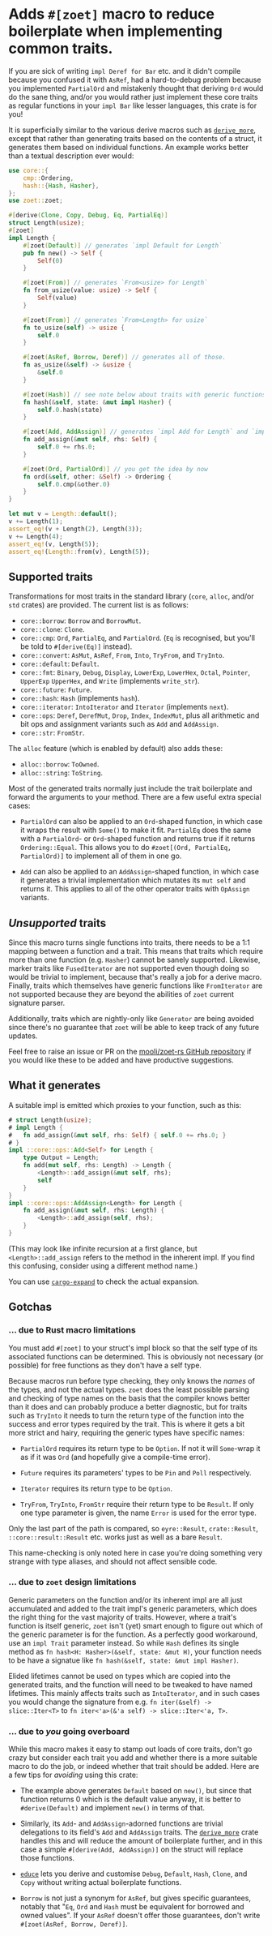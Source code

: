 # Adds `#[zoet]` macro to reduce boilerplate when implementing common traits.

If you are sick of writing `impl Deref for Bar` etc. and it didn't compile because you confused it
with `AsRef`, had a hard-to-debug problem because you implemented `PartialOrd` and mistakenly
thought that deriving `Ord` would do the sane thing, and/or you would rather just implement these
core traits as regular functions in your `impl Bar` like lesser languages, this crate is for you!

It is superficially similar to the various derive macros such as [`derive_more`], except that rather
than generating traits based on the contents of a struct, it generates them based on individual
functions. An example works better than a textual description ever would:

```rust
use core::{
    cmp::Ordering,
    hash::{Hash, Hasher},
};
use zoet::zoet;

#[derive(Clone, Copy, Debug, Eq, PartialEq)]
struct Length(usize);
#[zoet]
impl Length {
    #[zoet(Default)] // generates `impl Default for Length`
    pub fn new() -> Self {
        Self(0)
    }

    #[zoet(From)] // generates `From<usize> for Length`
    fn from_usize(value: usize) -> Self {
        Self(value)
    }

    #[zoet(From)] // generates `From<Length> for usize`
    fn to_usize(self) -> usize {
        self.0
    }

    #[zoet(AsRef, Borrow, Deref)] // generates all of those.
    fn as_usize(&self) -> &usize {
        &self.0
    }

    #[zoet(Hash)] // see note below about traits with generic functions
    fn hash(&self, state: &mut impl Hasher) {
        self.0.hash(state)
    }

    #[zoet(Add, AddAssign)] // generates `impl Add for Length` and `impl AddAssign for Length`
    fn add_assign(&mut self, rhs: Self) {
        self.0 += rhs.0;
    }

    #[zoet(Ord, PartialOrd)] // you get the idea by now
    fn ord(&self, other: &Self) -> Ordering {
        self.0.cmp(&other.0)
    }
}

let mut v = Length::default();
v += Length(1);
assert_eq!(v + Length(2), Length(3));
v += Length(4);
assert_eq!(v, Length(5));
assert_eq!(Length::from(v), Length(5));
```

## Supported traits

Transformations for most traits in the standard library (`core`, `alloc`, and/or `std` crates) are
provided. The current list is as follows:

+ `core::borrow`: `Borrow` and `BorrowMut`.
+ `core::clone`: `Clone`.
+ `core::cmp`: `Ord`, `PartialEq`, and `PartialOrd`. (`Eq` is recognised, but you'll be told to
  `#[derive(Eq)]` instead).
+ `core::convert`: `AsMut`, `AsRef`, `From`, `Into`, `TryFrom`, and `TryInto`.
+ `core::default`: `Default`.
+ `core::fmt`: `Binary`, `Debug`, `Display`, `LowerExp`, `LowerHex`, `Octal`, `Pointer`, `UpperExp`
  `UpperHex`, and `Write` (implements `write_str`).
+ `core::future`: `Future`.
+ `core::hash`: `Hash` (implements `hash`).
+ `core::iterator`: `IntoIterator` and `Iterator` (implements `next`).
+ `core::ops`: `Deref`, `DerefMut`, `Drop`, `Index`, `IndexMut`, plus all arithmetic and bit ops and
  assignment variants such as `Add` and `AddAssign`.
+ `core::str`: `FromStr`.

The `alloc` feature (which is enabled by default) also adds these:

+ `alloc::borrow`: `ToOwned`.
+ `alloc::string`: `ToString`.

Most of the generated traits normally just include the trait boilerplate and forward the
arguments to your method. There are a few useful extra special cases:

+ `PartialOrd` can also be applied to an `Ord`-shaped function, in which case it wraps the result
  with `Some()` to make it fit. `PartialEq` does the same with a `PartialOrd`- or `Ord`-shaped
  function and returns true if it returns `Ordering::Equal`. This allows you to do `#zoet[(Ord,
  PartialEq, PartialOrd)]` to implement all of them in one go.

+ `Add` can also be applied to an `AddAssign`-shaped function, in which case it generates a trivial
  implementation which mutates its `mut self` and returns it. This applies to all of the other
  operator traits with `OpAssign` variants.

## _Unsupported_ traits

Since this macro turns single functions into traits, there needs to be a 1:1 mapping between a
function and a trait. This means that traits which require more than one function (e.g. `Hasher`)
cannot be sanely supported. Likewise, marker traits like `FusedIterator` are not supported even
though doing so would be trivial to implement, because that's really a job for a derive macro.
Finally, traits which themselves have generic functions like `FromIterator` are not supported
because they are beyond the abilities of `zoet` current signature parser.

Additionally, traits which are nightly-only like `Generator` are being avoided since there's no
guarantee that `zoet` will be able to keep track of any future updates.

Feel free to raise an issue or PR on the [mooli/zoet-rs GitHub
repository](https://github.com/mooli/zoet-rs) if you would like these to be added and have
productive suggestions.

## What it generates

A suitable impl is emitted which proxies to your function, such as this:

```rust
# struct Length(usize);
# impl Length {
#   fn add_assign(&mut self, rhs: Self) { self.0 += rhs.0; }
# }
impl ::core::ops::Add<Self> for Length {
    type Output = Length;
    fn add(mut self, rhs: Length) -> Length {
        <Length>::add_assign(&mut self, rhs);
        self
    }
}
impl ::core::ops::AddAssign<Length> for Length {
    fn add_assign(&mut self, rhs: Length) {
        <Length>::add_assign(self, rhs);
    }
}
```

(This may look like infinite recursion at a first glance, but `<Length>::add_assign` refers to the
method in the inherent impl. If you find this confusing, consider using a different method name.)

You can use [`cargo-expand`] to check the actual expansion.

## Gotchas

### … due to Rust macro limitations

You must add `#[zoet]` to your struct's impl block so that the self type of its associated functions
can be determined. This is obviously not necessary (or possible) for free functions as they don't
have a self type.

Because macros run before type checking, they only knows the _names_ of the types, and not the
actual types. `zoet` does the least possible parsing and checking of type names on the basis that
the compiler knows better than it does and can probably produce a better diagnostic, but for traits
such as `TryInto` it needs to turn the return type of the function into the success and error types
required by the trait. This is where it gets a bit more strict and hairy, requiring the generic
types have specific names:

+ `PartialOrd` requires its return type to be `Option`. If not it will `Some`-wrap it as if it
  was `Ord` (and hopefully give a compile-time error).

+ `Future` requires its parameters' types to be `Pin` and `Poll` respectively.

+ `Iterator` requires its return type to be `Option`.

+ `TryFrom`, `TryInto`, `FromStr` require their return type to be `Result`. If only one type
  parameter is given, the name `Error` is used for the error type.

Only the last part of the path is compared, so `eyre::Result`, `crate::Result`,
`::core::result::Result` etc. works just as well as a bare `Result`.

This name-checking is only noted here in case you're doing something very strange with type aliases,
and should not affect sensible code.

### … due to `zoet` design limitations

Generic parameters on the function and/or its inherent impl are all just accumulated and added to
the trait impl's generic parameters, which does the right thing for the vast majority of traits.
However, where a trait's function is itself generic, `zoet` isn't (yet) smart enough to figure out
which of the generic parameter is for the function. As a perfectly good workaround, use an `impl
Trait` parameter instead. So while `Hash` defines its single method as `fn hash<H: Hasher>(&self,
state: &mut H)`, your function needs to be have a signatue like `fn hash(&self, state: &mut impl
Hasher)`.

Elided lifetimes cannot be used on types which are copied into the generated traits, and the
function will need to be tweaked to have named lifetimes. This mainly affects traits such as
`IntoIterator`, and in such cases you would change the signature from e.g. `fn iter(&self) ->
slice::Iter<T>` to `fn iter<'a>(&'a self) -> slice::Iter<'a, T>`.

### … due to _you_ going overboard

While this macro makes it easy to stamp out loads of core traits, don't go crazy but consider each
trait you add and whether there is a more suitable macro to do the job, or indeed whether that trait
should be added. Here are a few tips for _avoiding_ using this crate:

+ The example above generates `Default` based on `new()`, but since that function returns 0 which is
  the default value anyway, it is better to `#derive(Default)` and implement `new()` in terms of
  that.

+ Similarly, its `Add`- and `AddAssign`-adorned functions are trivial delegations to its field's
  `Add` and `AddAssign` traits. The [`derive_more`] crate handles this and will reduce the amount of
  boilerplate further, and in this case a simple `#[derive(Add, AddAssign)]` on the struct will
  replace those functions.

+ [`educe`] lets you derive and customise `Debug`, `Default`, `Hash`, `Clone`, and `Copy` without
  writing actual boilerplate functions.

+ `Borrow` is not just a synonym for `AsRef`, but gives specific guarantees, notably that "`Eq`,
  `Ord` and `Hash` must be equivalent for borrowed and owned values". If your `AsRef` doesn't offer
  those guarantees, don't write `#[zoet(AsRef, Borrow, Deref)]`.

[`cargo-expand`]: https://crates.io/crates/cargo-expand
[`derive_more`]: https://crates.io/crates/derive_more
[`educe`]: https://crates.io/educe
